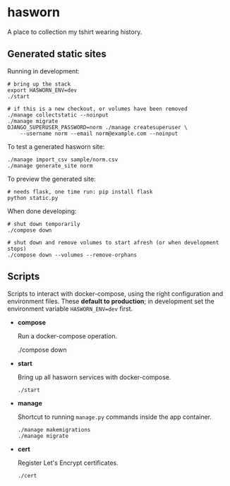 hasworn
=======

A place to collection my tshirt wearing history.



## Generated static sites

Running in development:

    # bring up the stack
    export HASWORN_ENV=dev
    ./start

    # if this is a new checkout, or volumes have been removed
    ./manage collectstatic --noinput
    ./manage migrate
    DJANGO_SUPERUSER_PASSWORD=norm ./manage createsuperuser \
        --username norm --email norm@example.com --noinput

To test a generated hasworn site:

    ./manage import_csv sample/norm.csv
    ./manage generate_site norm

To preview the generated site:

    # needs flask, one time run: pip install flask
    python static.py

When done developing:

    # shut down temporarily
    ./compose down

    # shut down and remove volumes to start afresh (or when development stops)
    ./compose down --volumes --remove-orphans


## Scripts

Scripts to interact with docker-compose, using the right configuration and
environment files. These **default to production**; in development set the
environment variable `HASWORN_ENV=dev` first.

  * **compose**

    Run a docker-compose operation.

      ./compose down

  * **start**

    Bring up all hasworn services with docker-compose.

        ./start

  * **manage**

    Shortcut to running `manage.py` commands inside the app container.

        ./manage makemigrations
        ./manage migrate

  * **cert**

    Register Let's Encrypt certificates.

        ./cert
